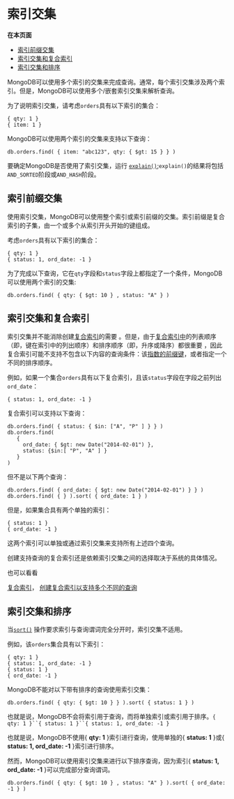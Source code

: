 # 索引交集

**在本页面**

* [索引前缀交集](index-intersection.md#交集)
* [索引交集和复合索引](index-intersection.md#复合)
* [索引交集和排序](index-intersection.md#排序)

MongoDB可以使用多个索引的交集来完成查询。通常，每个索引交集涉及两个索引。但是，MongoDB可以使用多个/嵌套索引交集来解析查询。

为了说明索引交集，请考虑`orders`具有以下索引的集合：

```text
{ qty: 1 }
{ item: 1 }
```

MongoDB可以使用两个索引的交集来支持以下查询：

```text
db.orders.find( { item: "abc123", qty: { $gt: 15 } } )
```

要确定MongoDB是否使用了索引交集，运行 [`explain()`](https://docs.mongodb.com/manual/reference/method/cursor.explain/#cursor.explain);`explain()`的结果将包括`AND_SORTED`阶段或`AND_HASH`阶段。

## 索引前缀交集

使用索引交集，MongoDB可以使用整个索引或索引前缀的交集。索引前缀是复合索引的子集，由一个或多个从索引开头开始的键组成。

考虑`orders`具有以下索引的集合：

```text
{ qty: 1 }
{ status: 1, ord_date: -1 }
```

为了完成以下查询，它在`qty`字段和`status`字段上都指定了一个条件，MongoDB可以使用两个索引的交集:

```text
db.orders.find( { qty: { $gt: 10 } , status: "A" } )
```

## 索引交集和复合索引

索引交集并不能消除创建[复合索引](https://docs.mongodb.com/manual/core/index-compound/)的需要 。但是，由于[复合索引中](https://docs.mongodb.com/manual/core/index-compound/)的列表顺序（即，键在索引中的列出顺序）和排序顺序（即，升序或降序）都很重要 ，因此复合索引可能不支持不包含以下内容的查询条件：该[指数的前缀键](https://docs.mongodb.com/manual/core/index-compound/#compound-index-prefix)，或者指定一个不同的排序顺序。

例如，如果一个集合`orders`具有以下复合索引，且该`status`字段在字段之前列出`ord_date`：

```text
{ status: 1, ord_date: -1 }
```

复合索引可以支持以下查询：

```text
db.orders.find( { status: { $in: ["A", "P" ] } } )
db.orders.find(
   {
     ord_date: { $gt: new Date("2014-02-01") },
     status: {$in:[ "P", "A" ] }
   }
)
```

但不是以下两个查询：

```text
db.orders.find( { ord_date: { $gt: new Date("2014-02-01") } } )
db.orders.find( { } ).sort( { ord_date: 1 } )
```

但是，如果集合具有两个单独的索引：

```text
{ status: 1 }
{ ord_date: -1 }
```

这两个索引可以单独或通过索引交集来支持所有上述四个查询。

创建支持查询的复合索引还是依赖索引交集之间的选择取决于系统的具体情况。

也可以看看

[复合索引](https://docs.mongodb.com/manual/core/index-compound/)， [创建复合索引以支持多个不同的查询](https://docs.mongodb.com/manual/tutorial/create-indexes-to-support-queries/#compound-key-indexes)

## 索引交集和排序

当[`sort()`](https://docs.mongodb.com/manual/reference/method/cursor.sort/#cursor.sort) 操作要求索引与查询谓词完全分开时，索引交集不适用。

例如，该`orders`集合具有以下索引：

```text
{ qty: 1 }
{ status: 1, ord_date: -1 }
{ status: 1 }
{ ord_date: -1 }
```

MongoDB不能对以下带有排序的查询使用索引交集：

```text
db.orders.find( { qty: { $gt: 10 } } ).sort( { status: 1 } )
```

也就是说，MongoDB不会将索引用于查询，而将单独索引或索引用于排序。```{ qty: 1 }``{ status: 1 }``{ status: 1, ord_date: -1 }```

也就是说，MongoDB不使用{ **qty: 1** }索引进行查询，使用单独的{ **status: 1** }或{ **status: 1, ord\_date: -1** }索引进行排序。

然而，MongoDB可以使用索引交集来进行以下排序查询，因为索引{ **status: 1, ord\_date: -1** }可以完成部分查询谓词。

```text
db.orders.find( { qty: { $gt: 10 } , status: "A" } ).sort( { ord_date: -1 } )
```

